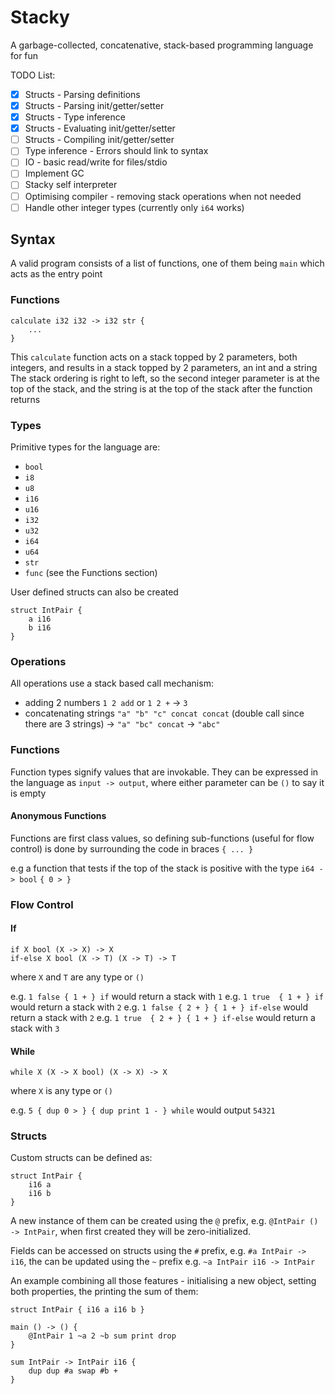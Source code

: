 ﻿# Stacky

A garbage-collected, concatenative, stack-based programming language for fun

TODO List:
- [X] Structs - Parsing definitions
- [X] Structs - Parsing init/getter/setter
- [X] Structs - Type inference
- [X] Structs - Evaluating init/getter/setter
- [ ] Structs - Compiling init/getter/setter
- [ ] Type inference - Errors should link to syntax 
- [ ] IO - basic read/write for files/stdio
- [ ] Implement GC
- [ ] Stacky self interpreter
- [ ] Optimising compiler - removing stack operations when not needed 
- [ ] Handle other integer types (currently only `i64` works)

## Syntax

A valid program consists of a list of functions, one of them being `main` which acts as the entry point

### Functions

```
calculate i32 i32 -> i32 str {
    ...
}
```
This `calculate` function acts on a stack topped by 2 parameters, both integers, and results in a stack topped by 2 parameters, an int and a string
The stack ordering is right to left, so the second integer parameter is at the top of the stack, and the string is at the top of the stack after the function returns

### Types

Primitive types for the language are:
- `bool`
- `i8`
- `u8`
- `i16`
- `u16`
- `i32`
- `u32`
- `i64`
- `u64`
- `str`
- `func` (see the Functions section)

User defined structs can also be created

```
struct IntPair {
    a i16
    b i16
}
```

### Operations

All operations use a stack based call mechanism:

- adding 2 numbers `1 2 add` or `1 2 +` -> `3`
- concatenating strings `"a" "b" "c" concat concat` (double call since there are 3 strings) -> `"a" "bc" concat` -> `"abc"`

### Functions

Function types signify values that are invokable. They can be expressed in the language as `input -> output`, where either parameter can be `()` to say it is empty

#### Anonymous Functions

Functions are first class values, so defining sub-functions (useful for flow control) is done by surrounding the code in braces 
`{ ... }`

e.g a function that tests if the top of the stack is positive with the type `i64 -> bool`
```{ 0 > }```

### Flow Control

#### If

```
if X bool (X -> X) -> X
if-else X bool (X -> T) (X -> T) -> T
```
where `X` and `T` are any type or `()`

e.g. `1 false { 1 + } if` would return a stack with `1`
e.g. `1 true  { 1 + } if` would return a stack with `2`
e.g. `1 false { 2 + } { 1 + } if-else` would return a stack with `2`
e.g. `1 true  { 2 + } { 1 + } if-else` would return a stack with `3`

#### While

```
while X (X -> X bool) (X -> X) -> X
```
where `X` is any type or `()`

e.g. `5 { dup 0 > } { dup print 1 - } while` would output `54321`

### Structs

Custom structs can be defined as:

```
struct IntPair {
    i16 a
    i16 b
}
```

A new instance of them can be created using the `@` prefix, e.g. `@IntPair () -> IntPair`, when first created they will be zero-initialized.

Fields can be accessed on structs using the `#` prefix, e.g. `#a IntPair -> i16`, the can be updated using the `~` prefix e.g. `~a IntPair i16 -> IntPair`

An example combining all those features - initialising a new object, setting both properties, the printing the sum of them:

```
struct IntPair { i16 a i16 b }

main () -> () {
    @IntPair 1 ~a 2 ~b sum print drop
}

sum IntPair -> IntPair i16 {
    dup dup #a swap #b +
}
```